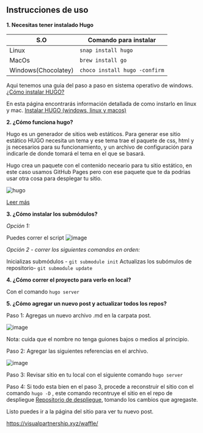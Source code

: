 ## Instrucciones de uso

__1. Necesitas tener instalado Hugo__

| S.O | Comando para instalar|
| ------------ | ------- |
| Linux | `snap install hugo` |
|  MacOs | `brew install go` |
| Windows(Chocolatey)  | `choco install hugo -confirm` |


Aqui tenemos una guia del paso a paso en sistema operativo de windows. [¿Cómo instalar HUGO?](https://visualpartnership.xyz/waffle/posts/gohugo/)

En esta página encontrarás información detallada de como instarlo en linux y mac. [Instalar HUGO (windows, linux y macos)](https://gohugo.io/getting-started/installing/)


__2. ¿Cómo funciona hugo?__

Hugo es un generador de sitios web estáticos. Para generar ese sitio estático HUGO necesita un tema y ese tema trae el paquete de css, html y js necesarios para su funcionamiento, y un archivo de configuración para indicarle de donde tomará el tema en el que se basará.

Hugo crea un paquete con el contenido neceario para tu sitio estático, en este caso usamos GitHub Pages pero con ese paquete que te da podrias usar otra cosa para desplegar tu sitio.

![hugo](https://user-images.githubusercontent.com/99162884/189439187-3ce271e7-63b8-4921-81ee-a15e30c61811.jpg)

[Leer más](https://visualpartnership.xyz/waffle/posts/gohugo/)

__3. ¿Cómo instalar los submódulos?__

_Opción 1:_

Puedes correr el script ![image](https://user-images.githubusercontent.com/99162884/189427079-cb11996d-0a07-428f-8a52-3fa61725328c.png)

_Opción 2 - correr los siguientes comandos en orden:_

Inicializas submódulos - `git submodule init`
Actualizas los subómulos de repositorio-  `git submodule update`


__4. ¿Cómo correr el proyecto para verlo en local?__

Con el comando `hugo server`

__5. ¿Cómo agregar un nuevo post y actualizar todos los repos?__

Paso 1: Agregas un nuevo archivo .md en la carpata post.

![image](https://user-images.githubusercontent.com/99162884/189427700-48fa2ffe-0e6e-494d-95a1-e793b7492ffb.png)

Nota: cuida que el nombre no tenga guiones bajos o medios al principio.

Paso 2: Agregar las siguientes referencias en el archivo.

![image](https://user-images.githubusercontent.com/99162884/189427965-772bf0b0-6b3d-477d-9e27-e1fe17b733a4.png)

Paso 3: Revisar sitio en tu local con el siguiente comando `hugo server`

Paso 4: Si todo esta bien en el paso 3, procede a reconstruir el sitio con el comando  `hugo -D` , este comando recontruye el sitio en el repo de despliegue [Repositorio de despliegue](https://github.com/visualpartnership/waffle), tomando los cambios que agregaste.

Listo puedes ir a la página del sitio para ver tu nuevo post.

https://visualpartnership.xyz/waffle/



